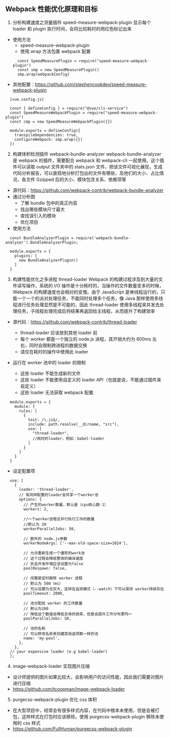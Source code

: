## Webpack 性能优化原理和目标

1. 分析构建速度之测量插件 speed-measure-webpack-plugin
   显示每个 loader 和 plugin 执行时间，会将比较耗时的用红色标记出来

- 使用方法
  - speed-measure-webpack-plugin
  - 使用.wrap 方法包裹 webpack 配置
  ```
    const SpeedMeasurePlugin = require("speed-measure-webpack-plugin")
    const smp = new SpeedMeasurePlugin()
    smp.wrap(webpackConfig)
  ```
- 其他配置：https://github.com/stephencookdev/speed-measure-webpack-plugin

```
  [vue.config.js]

  const { defineConfig } = require("@vue/cli-service")
  const SpeedMeasureWebpackPlugin = require("speed-measure-webpack-plugin")
  const cmp = new SpeedMeasureWebpackPlugin({})

  module.exports = defineConfig({
    transpileDependencies: true,
    configureWebpack: smp.wrap({})
  })
```

2. 构建体积检测插件 webpack-bundle-analyzer
   webpack-bundle-analyzer 是 webpack 的插件，需要配合 webpack 和 webpack-cli 一起使用。这个插件可以读取 output 文件夹中的 stats.json 文件，把该文件可视化展现，生成代码分析报告，可以直观地分析打包出的文件有哪些，及他们的大小、占比情况、各文件 Gzipped 后的大小、模块包含关系、依赖项等

- 源代码：https://github.com/webpack-contrib/webpack-bundle-analyzer
- 通过分析图
  - 了解 bundle 包中的真正内容
  - 找出哪些模块尺寸最大
  - 查找误引入的模块
  - 优化项目
- 使用方法

```
  const BundleAnalyzerPlugin = require('webpack-bundle-analyzer').BundleAnalyzerPlugin;

  module.exports = {
    plugins: [
      new BundleAnalyzerPlugin()
    ]
  }
```

3. 构建性能优化之多进程 thread-loader
   Webpack 的构建过程涉及到大量的文件读写操作，系统的 I/O 操作是十分耗时的，当操作的文件数量变多的时候，Webpack 的构建速度也会相对的变慢。由于 JavaScript 是单线程运行的，只能一个一个的派对处理任务，不能同时处理多个任务，像 Java 那样使用多线程进行任务处理显然是不可能的，因此 thread-loader 使用多线程来并发去处理任务，子线程处理完成后将结果再返回给主线程，从而提升了构建效率

- 源代码：https://github.com/webpack-contrib/thread-loader

  - thread-loader 应该放到其他 loader 前
  - 每个 worker 都是一个独立的 node.js 进程，其开销大约为 600ms 左右，同时会限制跨进程的数据交换
  - 请仅在耗时的操作中使用此 loader

- 运行在 worker 池中的 loader 的限制

  - 这些 loader 不能生成新的文件
  - 这些 loader 不能使用自定义的 loader API（也就是说，不能通过插件来自定义）
  - 这些 loader 无法获取 webpack 配置

```
  module.exports = {
    module: {
      rules: [
        {
          test: /\.js$/,
          include: path.resolve(__dirname, "src"),
          use: [
            "thread-loader",
            //耗时的loader，例如：babel-loader
          ]
        }
      ]
    }
  }
```

- 设定配置项

```
  use: [
    {
      loader: 'thread-loader',
      // 有同样配置的loader会共享一个worker池
      options: {
        // 产生的worker数量，默认是（cpu核心数-1）
        workers: 2,

        //一个worker进程总并行执行工作的数量
        //默认为 20
        workerParallelJobs: 50,

        // 额外的 node.js参数
        workerNodeArgs: ['--max-old-space-size=1024'],

        // 允许重新生成一个僵死的work池
        // 这个过程会降低整体的编译速度
        // 并且开发环境应该设置为false
        poolRespawn: false,

        // 闲置是定时删除 worker 进程
        // 默认为 500（ms）
        // 可以设置为无穷大，这样在监视模式（--watch）下可以保持 worker持续存在
        poolTimeout: 2000,

        // 池分配给 worker 的工作数量
        // 默认为200
        // 降低这个数值会降低总体的效率，但是会提升工作分布更均一
        poolParallelJobs: 50,

        // 池的名称
        // 可以修改名称来创建其他选项都一样的池
        name: 'my-pool',
      },
    },
  // your expensive loader (e.g babel-loader)
  ];
```

4. image-webpack-loader 实现图片压缩

- 设计师提供的图片如果比较大，会影响用户的访问性能，因此我们需要对图片进行压缩
- https://github.com/tcoopman/image-webpack-loader

5. purgecss-webpack-plugin 优化 css 体积

- 在大型项目中，经常会有很多样式内容，在代码中根本未使用，但是会被打包，这样样式在打包时应该移除。使用 purgecss-webpack-plugin 移除未使用的 css 样式
- https://github.com/FullHuman/purgecss-webpack-plugin